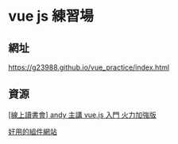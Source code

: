vue js 練習場=================================網址----------------https://g23988.github.io/vue_practice/index.html資源
--------------------------
[\[線上讀書會\] andy 主講 vue.js 入門 火力加強版](https://www.youtube.com/watch?v=-rOATJ2nuMg)


[好用的組件網站](http://element.eleme.io/#/zh-CN/component/installation)
